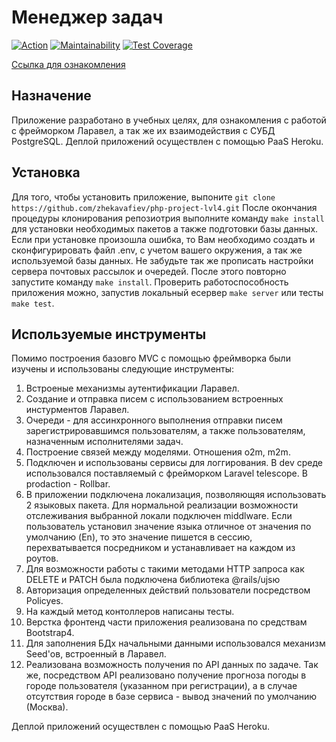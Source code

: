 # Менеджер задач

[![Action](https://github.com/zhekavafiev/php-project-lvl4/workflows/Task-manager-CI/badge.svg)](https://github.com/zhekavafiev/php-project-lvl4/actions)
[![Maintainability](https://api.codeclimate.com/v1/badges/e6c365e6f65b1bdca517/maintainability)](https://codeclimate.com/github/zhekavafiev/php-project-lvl4/maintainability)
[![Test Coverage](https://api.codeclimate.com/v1/badges/e6c365e6f65b1bdca517/test_coverage)](https://codeclimate.com/github/zhekavafiev/php-project-lvl4/test_coverage)

[Ссылка для ознакомления](https://evgvfv-task-manager.herokuapp.com/)

## Назначение
Приложение разработано в учебных целях, для ознакомления с работой с фрейморком Ларавел, а так же их взаимодействия с СУБД PostgreSQL.
Деплой приложений осуществлен с помощью PaaS Heroku.

## Установка
Для того, чтобы установить приложение, выпоните
`git clone https://github.com/zhekavafiev/php-project-lvl4.git`
После окончания процедуры клонирования репозиотрия выполните команду `make install` для установки необходимых пакетов а также подготовки базы данных. Если при установке произошла ошибка, то Вам необходимо создать и сконфигурировать файл .env, с учетом вашего окружения, а так же используемой базы данных. Не забудьте так же прописать настройки сервера почтовых рассылок и очередей. После этого повторно запустите команду `make install`.
Проверить работоспособность приложения можно, запустив локальный есервер `make server` или тесты `make test`.

## Используемые инструменты
Помимо построения базовго MVC с помощью фреймворка были изучены и использованы следующие инструменты:
1. Встроеные механизмы аутентификации Ларавел.
2. Создание и отправка писем с использованием встроенных инстурментов Ларавел.
3. Очереди - для ассинхронного выполнения отправки писем зарегистрировавшимся пользователям, а также пользователям, назначенным исполнителями задач.
4. Построение связей между моделями. Отношения o2m, m2m.
5. Подключен и использованы сервисы для логгирования. В dev среде использовался поставляемый с фрейморком Laravel telescope. В prodaction - Rollbar.
6. В приложении подключена локализация, позволяющяя использовать 2 языковых пакета. Для нормальной реализации возможности отслеживания выбранной локали подключен middlware. Если пользователь установил значение языка отличное от значения по умолчанию (En), то это значение пишется в сессию, перехватывается посредником и устанавливает на каждом из роутов.
7. Для возможности работы с такими методами HTTP запроса как DELETE и PATCH была подключена библиотека @rails/ujsю
8. Авторизация определенных действий пользователи посредством Policyes.
9. На каждый метод контоллеров написаны тесты. 
10. Верстка фронтенд части приложения реализована по средствам Bootstrap4.
11. Для заполнения БДх начальными данными использовался механизм Seed'ов, встроенный в Ларавел.
12. Реализована возможность получения по API данных по задаче. Так же, посредством API реализовано получение прогноза погоды в городе пользователя (указанном при регистрации), а в случае отсутствия городе в базе сервиса - вывод значений по умолчанию (Москва).

Деплой приложений осуществлен с помощью PaaS Heroku.
